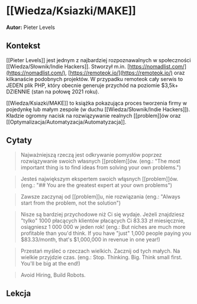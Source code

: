 # [[Wiedza/Ksiazki/MAKE]]

**Autor:** Pieter Levels

## Kontekst
[[Pieter Levels]] jest jednym z najbardziej rozpoznawalnych w społeczności [[Wiedza/Słownik/Indie Hackers]]. Stworzył m.in. [https://nomadlist.com/](https://nomadlist.com/), [https://remoteok.io/](https://remoteok.io/) oraz kilkanaście podobnych projektów. W przypadku remoteok cały serwis to JEDEN plik PHP, który obecnie generuje przychód na poziomie $3,5k+ DZIENNIE (stan na połowę 2021 roku).

[[Wiedza/Ksiazki/MAKE]] to książka pokazująca proces tworzenia firmy w pojedynkę lub małym zespole (w duchu [[Wiedza/Słownik/Indie Hackers]]). Kładzie ogromny nacisk na rozwiązywanie realnych [[problem]]ów oraz [[Optymalizacja/Automatyzacja/Automatyzacja]].

## Cytaty
> Najważniejszą rzeczą jest odkrywanie pomysłów poprzez rozwiązywanie swoich własnych [[problem]]ów. (eng.: "The most important thing is to find ideas from solving your own problems.")


> Jesteś największym ekspertem swoich włąsnych [[problem]]ów. (eng.: "## You are the greatest expert at your own problems")


> Zawsze zaczynaj od [[problem]]u, nie rozwiązania (eng.: "Always start from the problem, not the solution")


> Nisze są bardziej przychodowe niż Ci się wydaje. Jeżeli znajdziesz "tylko" 1000 płacących klientów płacących Ci 83.33 zł miesięcznie, osiągniesz 1 000 000 w jeden rok! (eng.: But niches are much more profitable than you'd think. If you have "just" 1,000 people paying you $83.33/month, that's $1,000,000 in revenue in one year!)


> Przestań myśleć o rzeczach wielkich. Zacznij od tych małych. Na wielkie przyjdzie czas. (eng.: Stop. Thinking. Big. Think small first. You'll be big at the end!)


> Avoid Hiring, Build Robots. 

## Lekcja